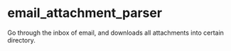 # email_attachment_parser
Go through the inbox of email, and downloads all attachments into certain directory.
